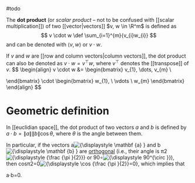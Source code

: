 #todo 

The **dot product** (or *scalar product* – not to be confused with [[scalar multiplication]]) of two [[vector|vectors]] $v, w \in \R^m$ is defined as
$$
v \cdot w \def \sum_{i=1}^{m}{v_{i}w_{i}}
$$
and can be denoted with $\langle v, w \rangle$ or $v \cdot w$.

If $v$ and $w$ are [[row and column vectors|column vectors]], the dot product can also be denoted as $v \cdot w =v^\top w$, where $v^\top$ denotes the [[transpose]] of $v$.
$$
\begin{align}
v \cdot w &=
\begin{bmatrix}
v_{1}, \dots, v_{m} \\

\end{bmatrix}
\cdot
\begin{bmatrix}
w_{1}, \\
\vdots \\
w_{m}
\end{bmatrix}
\end{align}
$$

# Geometric definition

In [[euclidian space]], the dot product of two vectors $a$ and $b$ is defined by $a \cdot b = \|a\| \|b\| \cos\theta$, where $\theta$ is the angle between them.

In particular, if the vectors a![{\displaystyle \mathbf {a} }](https://wikimedia.org/api/rest_v1/media/math/render/svg/1a957216653a9ee0d0133dcefd13fb75e36b8b9d) and b![{\displaystyle \mathbf {b} }](https://wikimedia.org/api/rest_v1/media/math/render/svg/13ebf4628a1adf07133a6009e4a78bdd990c6eb9) are [orthogonal](https://en.wikipedia.org/wiki/Orthogonal "Orthogonal") (i.e., their angle is π2![{\displaystyle {\frac {\pi }{2}}}](https://wikimedia.org/api/rest_v1/media/math/render/svg/98f98bef5d4981ff6e2aa827d4699e347fb30db2) or 90∘![{\displaystyle 90^{\circ }}](https://wikimedia.org/api/rest_v1/media/math/render/svg/c326d317eddef3ad3e6625e018a708e290a039f6)), then cos⁡π2=0![{\displaystyle \cos {\frac {\pi }{2}}=0}](https://wikimedia.org/api/rest_v1/media/math/render/svg/82a42c21d362dc99b3986486f963a3cce908269d), which implies that

a⋅b=0.
